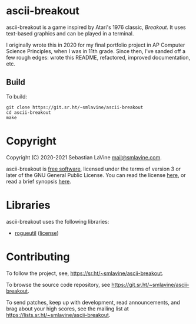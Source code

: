 # ascii-breakout

ascii-breakout is a game inspired by Atari's 1976 classic, _Breakout_.
It uses text-based graphics and can be played in a terminal.

I originally wrote this in 2020 for my final portfolio project in AP
Computer Science Principles, when I was in 11th grade. Since then, I've
sanded off a few rough edges: wrote this README, refactored, improved
documentation, etc.

## Build

To build:
```
git clone https://git.sr.ht/~smlavine/ascii-breakout
cd ascii-breakout
make
```

# Copyright

Copyright (C) 2020-2021 Sebastian LaVine <mail@smlavine.com>.

ascii-breakout is [free software][0], licensed under the terms of
version 3 or later of the GNU General Public License. You can read the
license [here][1], or read a brief synopsis [here][2].

# Libraries

ascii-breakout uses the following libraries:
- [rogueutil](https://github.com/sakhmatd/rogueutil) ([license][3])

# Contributing

To follow the project, see, <https://sr.ht/~smlavine/ascii-breakout>.

To browse the source code repository, see
<https://git.sr.ht/~smlavine/ascii-breakout>.

To send patches, keep up with development, read announcements, and brag
about your high scores, see the mailing list at
<https://lists.sr.ht/~smlavine/ascii-breakout>.

[0]: https://en.wikipedia.org/wiki/free_software
[1]: https://git.sr.ht/~smlavine/ascii-breakout/tree/master/item/LICENSE
[2]: https://choosealicense.com/licenses/gpl-3.0/
[3]: https://git.sr.ht/~smlavine/ascii-breakout/tree/master/item/apache.txt
